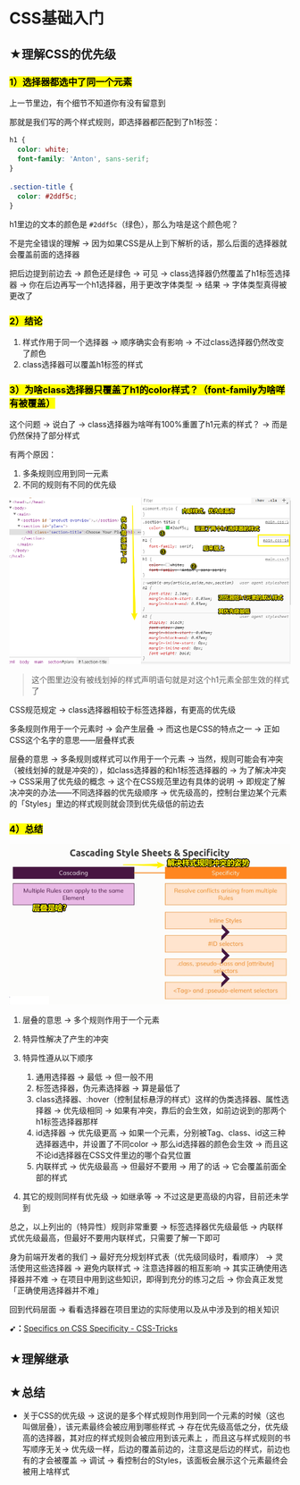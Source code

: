 # CSS基础入门

## ★理解CSS的优先级

### <mark>1）选择器都选中了同一个元素</mark>

上一节里边，有个细节不知道你有没有留意到

那就是我们写的两个样式规则，即选择器都匹配到了h1标签：

``` css
h1 {
  color: white;
  font-family: 'Anton', sans-serif;
}

.section-title {
  color: #2ddf5c;
}
```

h1里边的文本的颜色是 `#2ddf5c`（绿色），那么为啥是这个颜色呢？

不是完全错误的理解 -> 因为如果CSS是从上到下解析的话，那么后面的选择器就会覆盖前面的选择器

把后边提到前边去 -> 颜色还是绿色 -> 可见 -> class选择器仍然覆盖了h1标签选择器 -> 你在后边再写一个h1选择器，用于更改字体类型 -> 结果 -> 字体类型真得被更改了

### <mark>2）结论</mark>

1. 样式作用于同一个选择器 -> 顺序确实会有影响 -> 不过class选择器仍然改变了颜色
2. class选择器可以覆盖h1标签的样式

### <mark>3）为啥class选择器只覆盖了h1的color样式？（font-family为啥咩有被覆盖）</mark>

这个问题 -> 说白了 -> class选择器为啥咩有100%重置了h1元素的样式？ -> 而是仍然保持了部分样式

有两个原因：

1. 多条规则应用到同一元素
2. 不同的规则有不同的优先级

![样式规则优先级](assets/img/2020-01-21-22-57-08.png)

> 这个图里边没有被线划掉的样式声明语句就是对这个h1元素全部生效的样式了

CSS规范规定 -> class选择器相较于标签选择器，有更高的优先级

多条规则作用于一个元素时 -> 会产生层叠 -> 而这也是CSS的特点之一 -> 正如CSS这个名字的意思——层叠样式表

层叠的意思 -> 多条规则或样式可以作用于一个元素 -> 当然，规则可能会有冲突（被线划掉的就是冲突的），如class选择器的和h1标签选择器的 -> 为了解决冲突 -> CSS采用了优先级的概念 -> 这个在CSS规范里边有具体的说明 -> 即规定了解决冲突的办法——不同选择器的优先级顺序 -> 优先级高的，控制台里边某个元素的「Styles」里边的样式规则就会顶到优先级低的前边去

### <mark>4）总结</mark>

![css层叠概念+解决样式规则冲突](assets/img/2020-01-21-23-11-16.png)

1. 层叠的意思 -> 多个规则作用于一个元素
2. 特异性解决了产生的冲突
3. 特异性遵从以下顺序
   1. 通用选择器 -> 最低 -> 但一般不用
   2. 标签选择器，伪元素选择器 -> 算是最低了
   3. class选择器、:hover（控制鼠标悬浮的样式）这样的伪类选择器、属性选择器 -> 优先级相同 -> 如果有冲突，靠后的会生效，如前边说到的那两个h1标签选择器那样
   4. id选择器 -> 优先级更高 -> 如果一个元素，分别被Tag、class、id这三种选择器选中，并设置了不同color -> 那么id选择器的颜色会生效 -> 而且这不论id选择器在CSS文件里边的哪个旮旯位置
   5. 内联样式 -> 优先级最高 -> 但最好不要用 -> 用了的话 -> 它会覆盖前面全部的样式

4. 其它的规则同样有优先级 -> 如继承等 -> 不过这是更高级的内容，目前还未学到

总之，以上列出的（特异性）规则非常重要 -> 标签选择器优先级最低 -> 内联样式优先级最高，但最好不要用内联样式，只需要了解一下即可

身为前端开发者的我们 -> 最好充分规划样式表（优先级同级时，看顺序） -> 灵活使用这些选择器 -> 避免内联样式 -> 注意选择器的相互影响 -> 其实正确使用选择器并不难 -> 在项目中用到这些知识，即得到充分的练习之后 -> 你会真正发觉「正确使用选择器并不难」

回到代码层面 -> 看看选择器在项目里边的实际使用以及从中涉及到的相关知识

**➹：**[Specifics on CSS Specificity - CSS-Tricks](https://css-tricks.com/specifics-on-css-specificity/)

## ★理解继承

## ★总结

- 关于CSS的优先级 -> 这说的是多个样式规则作用到同一个元素的时候（这也叫做层叠），该元素最终会被应用到哪些样式 -> 存在优先级高低之分，优先级高的选择器，其对应的样式规则会被应用到该元素上 ，而且这与样式规则的书写顺序无关-> 优先级一样，后边的覆盖前边的，注意这是后边的样式，前边也有的才会被覆盖 -> 调试 -> 看控制台的Styles，该面板会展示这个元素最终会被用上啥样式







